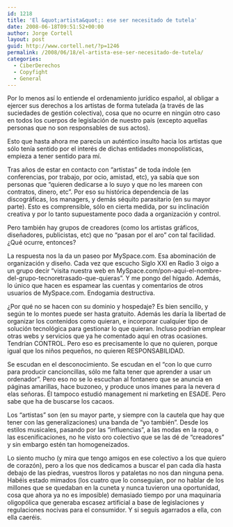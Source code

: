 ```yaml
---
id: 1218
title: 'El &quot;artista&quot;: ese ser necesitado de tutela'
date: 2008-06-18T09:51:52+00:00
author: Jorge Cortell
layout: post
guid: http://www.cortell.net/?p=1246
permalink: /2008/06/18/el-artista-ese-ser-necesitado-de-tutela/
categories:
  - CiberDerechos
  - Copyfight
  - General
---
```

Por lo menos así lo entiende el ordenamiento jurídico español, al obligar a ejercer sus derechos a los artistas de forma tutelada (a través de las suciedades de gestión colectiva), cosa que no ocurre en ningún otro caso en todos los cuerpos de legislación de nuestro país (excepto aquellas personas que no son responsables de sus actos).

Esto que hasta ahora me parecía un auténtico insulto hacia los artistas que sólo tenía sentido por el interés de dichas entidades monopolísticas, empieza a tener sentido para mí.

Tras años de estar en contacto con &#8220;artistas&#8221; de toda índole (en conferencias, por trabajo, por ocio, amistad, etc), ya sabía que son personas que &#8220;quieren dedicarse a lo suyo y que no les mareen con contratos, dinero, etc&#8221;. Por eso su histórica dependencia de las discográficas, los managers, y demás séquito parasitario (en su mayor parte). Esto es comprensible, sólo en cierta medida, por su inclinación creativa y por lo tanto supuestamente poco dada a organización y control.

Pero también hay grupos de creadores (como los artistas gráficos, diseñadores, publicistas, etc) que no &#8220;pasan por el aro&#8221; con tal facilidad. ¿Qué ocurre, entonces?

La respuesta nos la da un paseo por MySpace.com. Esa abominación de organización y diseño. Cada vez que escucho Siglo XXI en Radio 3 oigo a un grupo decir &#8220;visita nuestra web en MySpace.com/pon-aqui-el-nombre-del-grupo-tecnoretrasado-que-quieras&#8221;. Y me pongo del hígado. Además, lo único que hacen es espamear las cuentas y comentarios de otros usuarios de MySpace.com. Endogamia destructiva.

¿Por qué no se hacen con su dominio y hospedaje? Es bien sencillo, y según te lo montes puede ser hasta gratuito. Además les daría la libertad de organizar los contenidos como quieran, e incorporar cualquier tipo de solución tecnológica para gestionar lo que quieran. Incluso podrían emplear otras webs y servicios que ya he comentado aquí en otras ocasiones. Tendrían CONTROL. Pero eso es precisamente lo que no quieren, porque igual que los niños pequeños, no quieren RESPONSABILIDAD.

Se escudan en el desconocimiento. Se escudan en el &#8220;con lo que curro para producir cancioncillas, sólo me falta tener que aprender a usar un ordenador&#8221;. Pero eso no se lo escuchan al fontanero que se anuncia en páginas amarillas, hace buzoneo, y produce unos imanes para la nevera d elas señoras. Él tampoco estudió management ni marketing en ESADE. Pero sabe que ha de buscarse los cacaos.

Los &#8220;artistas&#8221; son (en su mayor parte, y siempre con la cautela que hay que tener con las generalizaciones) una banda de &#8220;yo también&#8221;. Desde los estilos musicales, pasando por las &#8220;influencias&#8221;, a las modas en la ropa, o las escenificaciones, no he visto oro colectivo que se las dé de &#8220;creadores&#8221; y sin embargo estén tan homogeneizados.

Lo siento mucho (y mira que tengo amigos en ese colectivo a los que quiero de corazón), pero a los que nos dedicamos a buscar el pan cada día hasta debajo de las piedras, vuestros lloros y pataletas no nos dan ninguna pena. Habéis estado mimados (los cuatro que lo conseguían, por no hablar de los millones que se quedaban en la cuneta y nunca tuvieron una oportunidad, cosa que ahora ya no es imposible) demasiado tiempo por una maquinaria oligopólica que generaba escasez artificial a base de legislaciones y regulaciones nocivas para el consumidor. Y si seguís agarrados a ella, con ella caeréis.